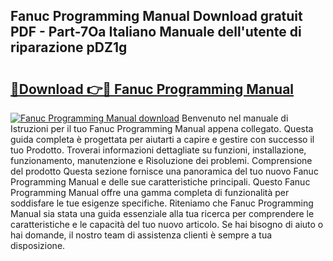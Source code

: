 ## Fanuc Programming Manual Download gratuit PDF - Part-7Oa Italiano Manuale dell'utente di riparazione pDZ1g

# <h2><a href="http://dfdd6wg.blite.top/?on=Fanuc+Programming+Manual">🔗Download 👉🔴 Fanuc Programming Manual</a></h2>

[![Fanuc Programming Manual download](https://i.imgur.com/lujVjoI.png)](http://dfdd6wg.blite.top/?on=Fanuc+Programming+Manual)
Benvenuto nel manuale di Istruzioni per il tuo Fanuc Programming Manual appena collegato. Questa guida completa è progettata per aiutarti a capire e gestire con successo il tuo Prodotto. Troverai informazioni dettagliate su funzioni, installazione, funzionamento, manutenzione e Risoluzione dei problemi. Comprensione del prodotto Questa sezione fornisce una panoramica del tuo nuovo Fanuc Programming Manual e delle sue caratteristiche principali. Questo Fanuc Programming Manual offre una gamma completa di funzionalità per soddisfare le tue esigenze specifiche. Riteniamo che Fanuc Programming Manual sia stata una guida essenziale alla tua ricerca per comprendere le caratteristiche e le capacità del tuo nuovo articolo. Se hai bisogno di aiuto o hai domande, il nostro team di assistenza clienti è sempre a tua disposizione.

